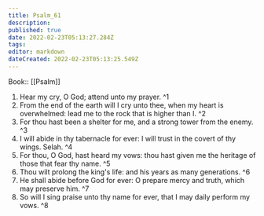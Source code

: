 ```yaml
---
title: Psalm_61
description: 
published: true
date: 2022-02-23T05:13:27.284Z
tags: 
editor: markdown
dateCreated: 2022-02-23T05:13:25.549Z
---
```


 Book:: [[Psalm]]
 1. Hear my cry, O God; attend unto my prayer. ^1
 2. From the end of the earth will I cry unto thee, when my heart is overwhelmed: lead me to the rock that is higher than I. ^2
 3. For thou hast been a shelter for me, and a strong tower from the enemy. ^3
 4. I will abide in thy tabernacle for ever: I will trust in the covert of thy wings. Selah. ^4
 5. For thou, O God, hast heard my vows: thou hast given me the heritage of those that fear thy name. ^5
 6. Thou wilt prolong the king's life: and his years as many generations. ^6
 7. He shall abide before God for ever: O prepare mercy and truth, which may preserve him. ^7
 8. So will I sing praise unto thy name for ever, that I may daily perform my vows. ^8
